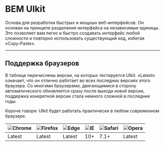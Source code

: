 # BEM UIkit

Основа для разработки быстрых и мощных веб-интерфейсов. Он основан на принципе разделения интерфейса на независимые единицы. Это позволяет вам легко и быстро создавать интерфейс любой сложности и повторно использовать существующий код, избегая «Copy-Paste».

---

## Поддержка браузеров

В таблице перечислены версии, на которых тестируется UIkit. «Latest» означает, что он отлично работает во всех последних версиях этого браузера.
Со многими браузерами, двигающимися в сторону автоматического обновляется сразу после выхода новой версии, поддержка конкретной версии стала немного сложной в последние годы.

Короче говоря: UIkit будет работать практически в любом современном браузере.

| ![Chrome](https://raw.githubusercontent.com/alrra/browser-logos/master/src/chrome/chrome_48x48.png) | ![Firefox](https://raw.githubusercontent.com/alrra/browser-logos/master/src/firefox/firefox_48x48.png) | ![Edge](https://raw.githubusercontent.com/alrra/browser-logos/master/src/edge/edge_48x48.png) | ![IE](https://raw.githubusercontent.com/alrra/browser-logos/master/src/archive/internet-explorer_9-11/internet-explorer_9-11_48x48.png) | ![Safari](https://raw.githubusercontent.com/alrra/browser-logos/master/src/safari/safari_48x48.png) | ![Opera](https://raw.githubusercontent.com/alrra/browser-logos/master/src/opera/opera_48x48.png) |
| --- | --- | --- | --- | --- | --- |
| Latest | Latest | Latest | 10+ | 7.1+ | Latest |
